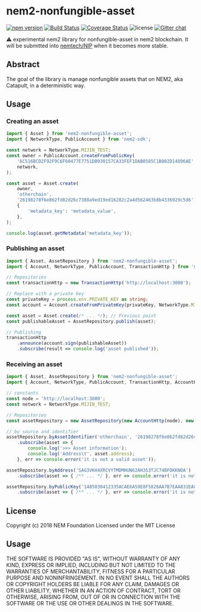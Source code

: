 # nem2-nonfungible-asset

[![npm version](https://badge.fury.io/js/nem2-nonfungible-asset.svg)](https://badge.fury.io/js/nem2-nonfungible-asset)
[![Build Status](https://api.travis-ci.org/nemfoundation/nem2-nonfungible-asset.svg?branch=master)](https://travis-ci.org/nemfoundation/nem2-nonfungible-asset)
[![Coverage Status](https://coveralls.io/repos/github/nemfoundation/nem2-nonfungible-asset/badge.svg?branch=master)](https://coveralls.io/github/nemfoundation/nem2-nonfungible-asset?branch=master)
![license](https://img.shields.io/github/license/mashape/apistatus.svg)
[![Gitter chat](https://badges.gitter.im/nem2-libs/Lobby.svg)](https://gitter.im/nem2-libs/nem2-nonfungible-asset)


:warning: experimental nem2 library for nonfungible-asset in nem2 blockchain. It will be submitted into [nemtech/NIP][nip] when it becomes more stable.

## Abstract

The goal of the library is manage nonfungible assets that on NEM2, aka Catapult, in a deterministic way.

## Usage

### Creating an asset

```typescript
import { Asset } from 'nem2-nonfungible-asset';
import { NetworkType, PublicAccount } from 'nem2-sdk';

const network = NetworkType.MIJIN_TEST;
const owner = PublicAccount.createFromPublicKey(
    '6C516BCD2F92F9C6F60477E7751DB030157CA33FEF1DAB0585C1B002D14896AE',
    network,
);

const asset = Asset.create(
    owner,
    'otherchain',
    '26198278f6e862fd82d26c7388a9ed19ed16282c2a4d562463b8b4336929c5d6',
    {
        'metadata_key': 'metadata_value',
    },
);

console.log(asset.getMetadata('metadata_key'));
```

### Publishing an asset

```typescript
import { Asset, AssetRepository } from 'nem2-nonfungible-asset';
import { Account, NetworkType, PublicAccount, TransactionHttp } from 'nem2-sdk';

// Repositories
const transactionHttp = new TransactionHttp('http://localhost:3000');

// Replace with a private key
const privateKey = process.env.PRIVATE_KEY as string;
const account = Account.createFromPrivateKey(privateKey, NetworkType.MIJIN_TEST);

const asset = Asset.create(/* ... */); // Previous point
const publishableAsset = AssetRepository.publish(asset);

// Publishing
transactionHttp
    .announce(account.sign(publishableAsset))
    .subscribe(result => console.log('asset published'));
```

### Receiving an asset

```typescript
import { Asset, AssetRepository } from 'nem2-nonfungible-asset';
import { Account, NetworkType, PublicAccount, TransactionHttp, AccountHttp, BlockchainHttp } from 'nem2-sdk';

// constants
const node = 'http://localhost:3000';
const network = NetworkType.MIJIN_TEST;

// Repositories
const assetRepository = new AssetRepository(new AccountHttp(node), new BlockchainHttp(node), network);

// by source and identifier
assetRepository.byAssetIdentifier('otherchain', '26198278f6e862fd82d26c7388a9ed19ed16282c2a4d562463b8b4336929c5d6')
    .subscribe(asset => {
        console.log('>>> Asset information');
        console.log('Address\t', asset.address);
    }, err => console.error('it is not a valid asset'));

assetRepository.byAddress('SAG3VKH4XRCVYTMDMHUN62AH353TJC74BFDKKNOA')
    .subscribe(asset => { /** ... */ }, err => console.error('it is not a valid asset'));

assetRepository.byPublicKey('1485030412335ACAE6A59E8F5826AA7B7EAA831EAC73FE60E6A00E893A306F71')
    .subscribe(asset => { /** ... */ }, err => console.error('it is not a valid asset'));
```

## License

Copyright (c) 2018 NEM Foundation Licensed under the MIT License

## Usage

THE SOFTWARE IS PROVIDED "AS IS", WITHOUT WARRANTY OF ANY KIND, EXPRESS OR IMPLIED, INCLUDING BUT NOT LIMITED TO THE WARRANTIES OF MERCHANTABILITY, FITNESS FOR A PARTICULAR PURPOSE AND NONINFRINGEMENT. IN NO EVENT SHALL THE AUTHORS OR COPYRIGHT HOLDERS BE LIABLE FOR ANY CLAIM, DAMAGES OR OTHER LIABILITY, WHETHER IN AN ACTION OF CONTRACT, TORT OR OTHERWISE, ARISING FROM, OUT OF OR IN CONNECTION WITH THE SOFTWARE OR THE USE OR OTHER DEALINGS IN THE SOFTWARE.

[nip]: https://github.com/nemtech/NIP
[ipfs]: https://ipfs.io/